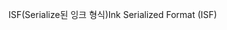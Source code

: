 <span data-ttu-id="c1433-101">ISF(Serialize된 잉크 형식)</span><span class="sxs-lookup"><span data-stu-id="c1433-101">Ink Serialized Format (ISF)</span></span>